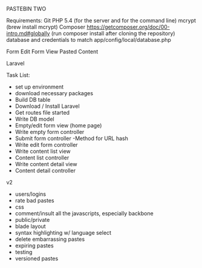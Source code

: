 PASTEBIN TWO

Requirements:
Git
PHP 5.4 (for the server and for the command line)
mcrypt (brew install mcrypt)
Composer https://getcomposer.org/doc/00-intro.md#globally (run composer install after cloning the repository)
database and credentials to match app/config/local/database.php

Form
Edit Form
View Pasted Content


Laravel


Task List:

- set up environment
- download necessary packages
- Build DB table
- Download / Install Laravel
- Get routes file started
- Write DB model
- Empty/edit form view (home page)
- Write empty form controller
- Submit form controller
	-Method for URL hash
- Write edit form controller
- Write content list view
- Content list controller
- Write content detail view
- Content detail controller

v2

- users/logins
- rate bad pastes
- css
- comment/insult all the javascripts, especially backbone
- public/private
- blade layout
- syntax highlighting w/ language select
- delete embarrassing pastes
- expiring pastes
- testing
- versioned pastes